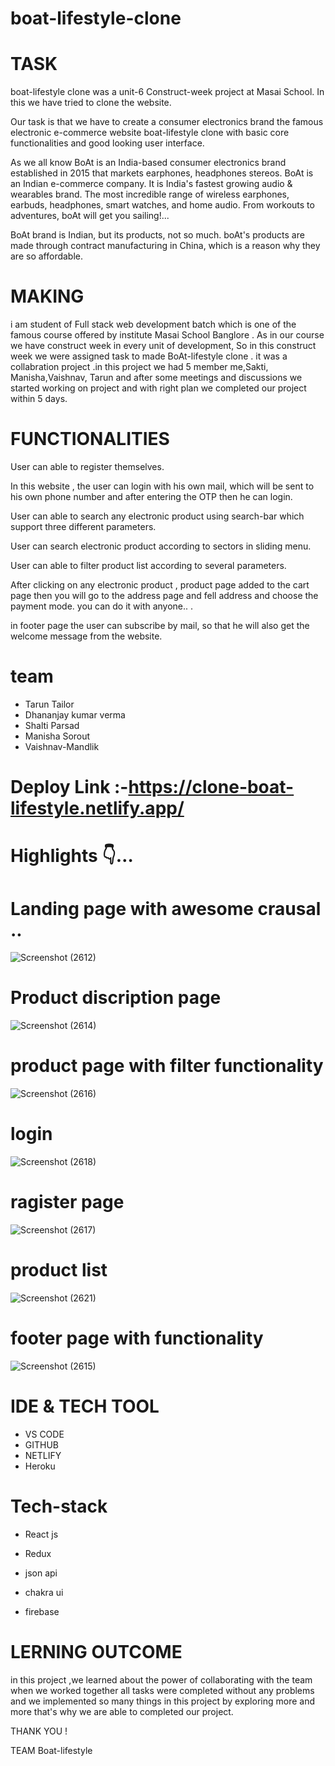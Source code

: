 # boat-lifestyle-clone

# TASK
 boat-lifestyle clone was a unit-6 Construct-week project at Masai School. In this we have tried to clone the website.

Our task is that we have to create a consumer electronics brand the famous electronic e-commerce website boat-lifestyle clone with basic core functionalities and good looking user interface.

As we all know BoAt is an India-based consumer electronics brand established in 2015 that markets earphones, headphones stereos. BoAt is an Indian e-commerce company. It is India's fastest growing audio & wearables brand. The most incredible range of wireless earphones, earbuds, headphones, smart watches, and home audio. From workouts to adventures, boAt will get you sailing!...

BoAt brand is Indian, but its products, not so much. boAt's products are made through contract manufacturing in China, which is a reason why they are so affordable.

# MAKING
i am student of Full stack web development batch which is one of the famous course offered by institute Masai School Banglore . As in our course we have construct week in every unit of development, So in this construct week we were assigned task to made BoAt-lifestyle clone . it was a collabration project .in this project we had 5 member me,Sakti, Manisha,Vaishnav, Tarun and after some meetings and discussions we started working on project and with right plan we completed our project within 5 days.

# FUNCTIONALITIES

User can able to register themselves.

In this website , the user can login with his own mail, which will be sent to his own phone number and after entering the OTP then he can login.

User can able to search any electronic product using search-bar which support three different parameters.

User can search electronic product according to sectors in sliding menu.

User can able to filter product list according to several parameters.

After clicking on any electronic product , product page added to the cart page then you will go to the address page and fell address and choose the payment mode. you can do it with anyone.. .

in footer page the user can subscribe by mail, so that he will also get the welcome message from the website.

# team
* Tarun Tailor
* Dhananjay kumar verma
* Shalti Parsad
* Manisha Sorout
* Vaishnav-Mandlik


# Deploy Link :-https://clone-boat-lifestyle.netlify.app/

# Highlights 👇…

# Landing page with awesome crausal ..
![Screenshot (2612)](https://user-images.githubusercontent.com/108890988/207669201-d3d78c18-0eb2-4108-b8dc-7d14280c14e4.png)

# Product discription page
![Screenshot (2614)](https://user-images.githubusercontent.com/108890988/207669410-3f3f517b-1edf-4792-9db2-f02634e6b8bb.png)


# product page with filter functionality
![Screenshot (2616)](https://user-images.githubusercontent.com/108890988/207669603-6ae7471f-2181-495e-a34c-e5ff7d10c8c7.png)


# login 
![Screenshot (2618)](https://user-images.githubusercontent.com/108890988/207669839-63d66df1-5e85-49ce-94e4-29eccda33af6.png)

# ragister page

![Screenshot (2617)](https://user-images.githubusercontent.com/108890988/207669756-d54484e6-cc4b-4443-a7a6-35a1e3f03819.png)

# product list
![Screenshot (2621)](https://user-images.githubusercontent.com/108890988/207669968-f7bf81c7-86b4-4406-b926-588b6d543234.png)

# footer page with functionality
![Screenshot (2615)](https://user-images.githubusercontent.com/108890988/207670115-ad7d0a76-c640-468c-963f-879165db5d07.png)

# IDE & TECH TOOL
* VS CODE
* GITHUB
* NETLIFY 
* Heroku

# Tech-stack
* React js

* Redux

* json api

* chakra ui

* firebase

# LERNING OUTCOME
in this project ,we learned about the power of collaborating with the team when we worked together all tasks were completed without any problems and we implemented so many things in this project by exploring more and more that's why we are able to completed our project.

THANK YOU !

TEAM Boat-lifestyle




